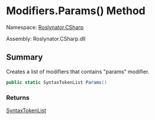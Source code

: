# Modifiers\.Params\(\) Method

Namespace: [Roslynator.CSharp](../../README.md)

Assembly: Roslynator\.CSharp\.dll

## Summary

Creates a list of modifiers that contains "params" modifier\.

```csharp
public static SyntaxTokenList Params()
```

### Returns

[SyntaxTokenList](https://docs.microsoft.com/en-us/dotnet/api/microsoft.codeanalysis.syntaxtokenlist)




